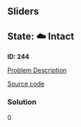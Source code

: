 ## Sliders

## State: :cloud: **Intact**

**ID: 244**

[Problem Description](https://projecteuler.net/problem=244)

[Source code](main.cpp)

### Solution
0